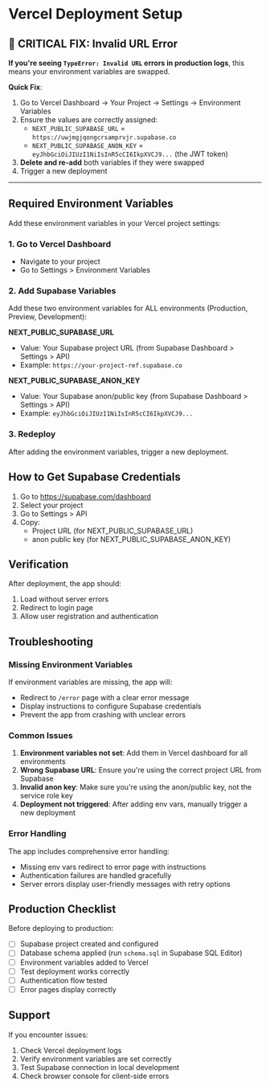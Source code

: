 # Vercel Deployment Setup

## 🚨 CRITICAL FIX: Invalid URL Error

**If you're seeing `TypeError: Invalid URL` errors in production logs**, this means your environment variables are swapped.

**Quick Fix**:
1. Go to Vercel Dashboard → Your Project → Settings → Environment Variables
2. Ensure the values are correctly assigned:
   - `NEXT_PUBLIC_SUPABASE_URL` = `https://uwjmgjqongcrsamprvjr.supabase.co`
   - `NEXT_PUBLIC_SUPABASE_ANON_KEY` = `eyJhbGciOiJIUzI1NiIsInR5cCI6IkpXVCJ9...` (the JWT token)
3. **Delete and re-add** both variables if they were swapped
4. Trigger a new deployment

---

## Required Environment Variables

Add these environment variables in your Vercel project settings:

### 1. Go to Vercel Dashboard
- Navigate to your project
- Go to Settings > Environment Variables

### 2. Add Supabase Variables
Add these two environment variables for ALL environments (Production, Preview, Development):

**NEXT_PUBLIC_SUPABASE_URL**
- Value: Your Supabase project URL (from Supabase Dashboard > Settings > API)
- Example: `https://your-project-ref.supabase.co`

**NEXT_PUBLIC_SUPABASE_ANON_KEY**
- Value: Your Supabase anon/public key (from Supabase Dashboard > Settings > API)
- Example: `eyJhbGciOiJIUzI1NiIsInR5cCI6IkpXVCJ9...`

### 3. Redeploy
After adding the environment variables, trigger a new deployment.

## How to Get Supabase Credentials

1. Go to https://supabase.com/dashboard
2. Select your project
3. Go to Settings > API
4. Copy:
   - Project URL (for NEXT_PUBLIC_SUPABASE_URL)
   - anon public key (for NEXT_PUBLIC_SUPABASE_ANON_KEY)

## Verification

After deployment, the app should:
1. Load without server errors
2. Redirect to login page
3. Allow user registration and authentication

## Troubleshooting

### Missing Environment Variables
If environment variables are missing, the app will:
- Redirect to `/error` page with a clear error message
- Display instructions to configure Supabase credentials
- Prevent the app from crashing with unclear errors

### Common Issues
1. **Environment variables not set**: Add them in Vercel dashboard for all environments
2. **Wrong Supabase URL**: Ensure you're using the correct project URL from Supabase
3. **Invalid anon key**: Make sure you're using the anon/public key, not the service role key
4. **Deployment not triggered**: After adding env vars, manually trigger a new deployment

### Error Handling
The app includes comprehensive error handling:
- Missing env vars redirect to error page with instructions
- Authentication failures are handled gracefully
- Server errors display user-friendly messages with retry options

## Production Checklist

Before deploying to production:
- [ ] Supabase project created and configured
- [ ] Database schema applied (run `schema.sql` in Supabase SQL Editor)
- [ ] Environment variables added to Vercel
- [ ] Test deployment works correctly
- [ ] Authentication flow tested
- [ ] Error pages display correctly

## Support

If you encounter issues:
1. Check Vercel deployment logs
2. Verify environment variables are set correctly
3. Test Supabase connection in local development
4. Check browser console for client-side errors
